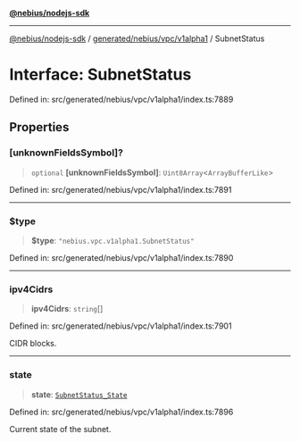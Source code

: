 [**@nebius/nodejs-sdk**](../../../../../README.md)

***

[@nebius/nodejs-sdk](../../../../../README.md) / [generated/nebius/vpc/v1alpha1](../README.md) / SubnetStatus

# Interface: SubnetStatus

Defined in: src/generated/nebius/vpc/v1alpha1/index.ts:7889

## Properties

### \[unknownFieldsSymbol\]?

> `optional` **\[unknownFieldsSymbol\]**: `Uint8Array`\<`ArrayBufferLike`\>

Defined in: src/generated/nebius/vpc/v1alpha1/index.ts:7891

***

### $type

> **$type**: `"nebius.vpc.v1alpha1.SubnetStatus"`

Defined in: src/generated/nebius/vpc/v1alpha1/index.ts:7890

***

### ipv4Cidrs

> **ipv4Cidrs**: `string`[]

Defined in: src/generated/nebius/vpc/v1alpha1/index.ts:7901

CIDR blocks.

***

### state

> **state**: [`SubnetStatus_State`](../type-aliases/SubnetStatus_State.md)

Defined in: src/generated/nebius/vpc/v1alpha1/index.ts:7896

Current state of the subnet.
